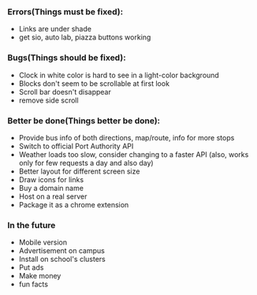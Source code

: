 ### Errors(Things must be fixed):
* Links are under shade
* get sio, auto lab, piazza buttons working

### Bugs(Things should be fixed):
* Clock in white color is hard to see in a light-color background
* Blocks don't seem to be scrollable at first look
* Scroll bar doesn't disappear
* remove side scroll

### Better be done(Things better be done): 
* Provide bus info of both directions, map/route, info for more stops
* Switch to official Port Authority API
* Weather loads too slow, consider changing to a faster API (also, works only for few requests a day and also day)
* Better layout for different screen size
* Draw icons for links
* Buy a domain name
* Host on a real server
* Package it as a chrome extension

### In the future
* Mobile version
* Advertisement on campus
* Install on school's clusters
* Put ads
* Make money
* fun facts





